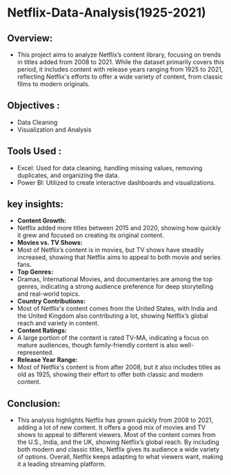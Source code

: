 # Netflix-Data-Analysis(1925-2021)
## Overview: 
- This project aims to analyze Netflix’s content library, focusing on trends in titles added from 2008 to 2021. While the dataset primarily covers this period, it includes content with release years ranging from 1925 to 2021, reflecting Netflix's efforts to offer a wide variety of content, from classic films to modern originals.
## Objectives :
- Data Cleaning
- Visualization and Analysis
## Tools Used :
- Excel: Used for data cleaning, handling missing values, removing duplicates, and organizing the data.
- Power BI: Utilized to create interactive dashboards and visualizations.
## key insights:
- **Content Growth:**
- Netflix added more titles between 2015 and 2020, showing how quickly it grew and focused on creating its original content.
- **Movies vs. TV Shows:**
- Most of Netflix’s content is in movies, but TV shows have steadily increased, showing that Netflix aims to appeal to both movie and series fans.
- **Top Genres:**
- Dramas, International  Movies, and documentaries are among the top genres, indicating a strong audience preference for deep storytelling and real-world topics.
- **Country Contributions:**
- Most of Netflix's content comes from the United States, with India and the United Kingdom also contributing a lot, showing Netflix’s global reach and variety in content.
- **Content Ratings:**
- A large portion of the content is rated TV-MA, indicating a focus on mature audiences, though family-friendly content is also well-represented.
- **Release Year Range:**
- Most of Netflix's content is from after 2008, but it also includes titles as old as 1925, showing their effort to offer both classic and modern content.
## Conclusion:
- This analysis highlights Netflix has grown quickly from 2008 to 2021, adding a lot of new content. It offers a good mix of movies and TV shows to appeal to different viewers. Most of the content comes from the U.S., India, and the UK, showing Netflix’s global reach. By including both modern and classic titles, Netflix gives its audience a wide variety of options. Overall, Netflix keeps adapting to what viewers want, making it a leading streaming platform.

